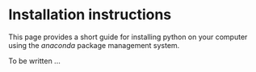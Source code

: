 # Installation instructions

This page provides a short guide for installing python on your computer using the _anaconda_ package management system.

To be written ...

